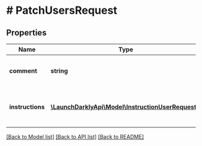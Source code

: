 # # PatchUsersRequest

## Properties

Name | Type | Description | Notes
------------ | ------------- | ------------- | -------------
**comment** | **string** | Optional comment describing the change | [optional]
**instructions** | [**\LaunchDarklyApi\Model\InstructionUserRequest[]**](InstructionUserRequest.md) | The instructions to perform when updating |

[[Back to Model list]](../../README.md#models) [[Back to API list]](../../README.md#endpoints) [[Back to README]](../../README.md)
